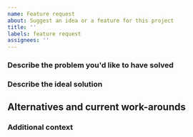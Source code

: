 ```yaml
---
name: Feature request
about: Suggest an idea or a feature for this project
title: ''
labels: feature request
assignees: ''
---
```


<!--
**Please do not report security vulnerabilities here**. The [Responsible Disclosure Program](https://authok.cn/whitehat) details the procedure for disclosing security issues.

**Thank you in advance for helping us to improve this library!** Your attention to detail here is greatly appreciated and will help us respond as quickly as possible. For general support or usage questions, use the [Authok Community](https://community.authok.cn/) or [Authok Support](https://support.authok.cn/). Finally, to avoid duplicates, please search existing Issues before submitting one here.

By submitting an Issue to this repository, you agree to the terms within the [Authok Code of Conduct](https://github.com/authok/open-source-template/blob/master/CODE-OF-CONDUCT.md).
-->

### Describe the problem you'd like to have solved

<!-- A clear and concise description of what the problem is. Ex. I'm always frustrated when [...] -->

### Describe the ideal solution

<!-- A clear and concise description of what you want to happen -->

## Alternatives and current work-arounds

<!-- A clear and concise description of any alternatives you've considered or any work-arounds that are currently in place.-->

### Additional context

<!-- Add any other context or screenshots about the feature request here. -->
